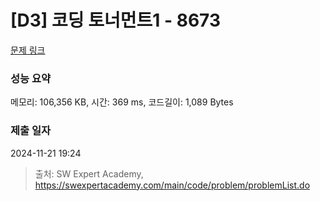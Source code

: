 # [D3] 코딩 토너먼트1 - 8673 

[문제 링크](https://swexpertacademy.com/main/code/problem/problemDetail.do?contestProbId=AW2Jldrqlo4DFASu) 

### 성능 요약

메모리: 106,356 KB, 시간: 369 ms, 코드길이: 1,089 Bytes

### 제출 일자

2024-11-21 19:24



> 출처: SW Expert Academy, https://swexpertacademy.com/main/code/problem/problemList.do